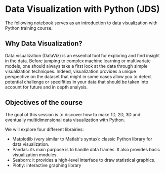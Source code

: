 # Data Visualization with Python (JDS)

The following notebook serves as an introduction to data visualization with Python training course. 

## Why Data Visualization?
Data visualization (DataViz) is an essential tool for exploring and find insight in the data. Before jumping to complex machine learning or multivariate models, one should always take a first look at the data through simple visualization techniques. Indeed, visualization provides a unique perspective on the dataset that might in some cases allow you to detect potential challenge or specifities in your data that should be taken into account for future and in depth analysis.

## Objectives of the course
The goal of this session is to discover how to make 1D, 2D, 3D and eventually multidimensional data visualization with Python. 

We will explore four different librairies:

* Matplotlib (very similar to Matlab's syntax): classic Python library for data visualization.
* Pandas: its main purpose is to handle data frames. It also provides basic visualization modules.
* Seaborn: it provides a high-level interface to draw statistical graphics.
* Plotly: interactive graphing library